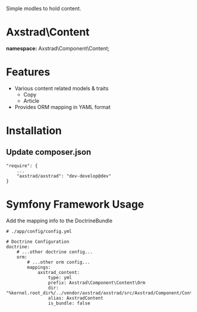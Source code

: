 Simple modles to hold content.

# Axstrad\Content

__namespace:__ Axstrad\Component\Content;

# Features

 - Various content related models & traits
    - Copy
    - Article
 - Provides ORM mapping in YAML format


# Installation

## Update composer.json
```
"require": {
    ...
    "axstrad/axstrad": "dev-develop@dev"
}
```

# Symfony Framework Usage
Add the mapping info to the DoctrineBundle
```
# ./app/config/config.yml

# Doctrine Configuration
doctrine:
    # ...other doctrine config...
    orm:
        # ...other orm config...
        mappings:
            axstrad_content:
                type: yml
                prefix: Axstrad\Component\Content\Orm
                dir: "%kernel.root_dir%/../vendor/axstrad/axstrad/src/Axstrad/Component/Content/config/Orm"
                alias: AxstradContent
                is_bundle: false
```
